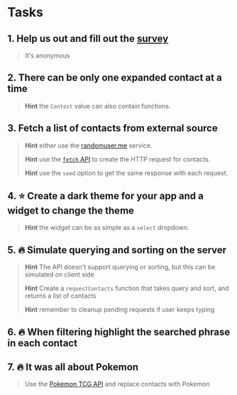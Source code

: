 # Tasks

## 1. Help us out and fill out the [survey](http://bit.ly/RTS1409)

> It's anonymous

## 2. There can be only one expanded contact at a time

> **Hint** the `Context` value can also contain functions.

## 3. Fetch a list of contacts from external source

> **Hint** either use the [randomuser.me](https://github.com/Okelm/devmeetings-react-ts/tree/bcdab375ea22fc1c2193ef4248330146e6860c0c/side-effects-context/randomuser.me) service.
>
> **Hint** use the [`fetch` API](https://developer.mozilla.org/en-US/docs/Web/API/Fetch_API/Using_Fetch) to create the HTTP request for contacts.
>
> **Hint** use the `seed` option to get the same response with each request.

## 4. :star: Create a dark theme for your app and a widget to change the theme

> **Hint** the widget can be as simple as a `select` dropdown.

## 5. :fire: Simulate querying and sorting on the server

> **Hint** The API doesn't support querying or sorting, but this can be simulated on client side
>
> **Hint** Create a `requestContacts` function that takes query and sort, and returns a list of contacts
>
> **Hint** remember to cleanup pending requests if user keeps typing

## 6. :fire: When filtering highlight the searched phrase in each contact

## 7. :fire: It was all about Pokemon

> Use the [Pokemon TCG API](https://pokemontcg.io/) and replace contacts with Pokemon


